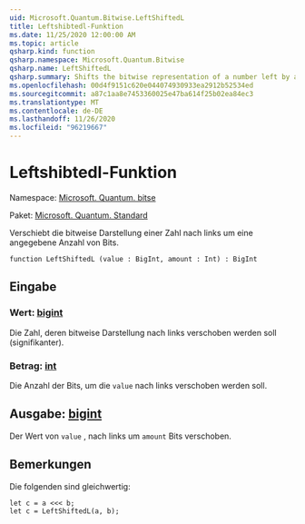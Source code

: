 ```yaml
---
uid: Microsoft.Quantum.Bitwise.LeftShiftedL
title: Leftshibtedl-Funktion
ms.date: 11/25/2020 12:00:00 AM
ms.topic: article
qsharp.kind: function
qsharp.namespace: Microsoft.Quantum.Bitwise
qsharp.name: LeftShiftedL
qsharp.summary: Shifts the bitwise representation of a number left by a given number of bits.
ms.openlocfilehash: 00d4f9151c620e044074930933ea2912b52534ed
ms.sourcegitcommit: a87c1aa8e7453360025e47ba614f25b02ea84ec3
ms.translationtype: MT
ms.contentlocale: de-DE
ms.lasthandoff: 11/26/2020
ms.locfileid: "96219667"
---
```

# <a name="leftshiftedl-function"></a>Leftshibtedl-Funktion

Namespace: [Microsoft. Quantum. bitse](xref:Microsoft.Quantum.Bitwise)

Paket: [Microsoft. Quantum. Standard](https://nuget.org/packages/Microsoft.Quantum.Standard)


Verschiebt die bitweise Darstellung einer Zahl nach links um eine angegebene Anzahl von Bits.

```qsharp
function LeftShiftedL (value : BigInt, amount : Int) : BigInt
```


## <a name="input"></a>Eingabe

### <a name="value--bigint"></a>Wert: [bigint](xref:microsoft.quantum.lang-ref.bigint)

Die Zahl, deren bitweise Darstellung nach links verschoben werden soll (signifikanter).


### <a name="amount--int"></a>Betrag: [int](xref:microsoft.quantum.lang-ref.int)

Die Anzahl der Bits, um die `value` nach links verschoben werden soll.



## <a name="output--bigint"></a>Ausgabe: [bigint](xref:microsoft.quantum.lang-ref.bigint)

Der Wert von `value` , nach links um `amount` Bits verschoben.

## <a name="remarks"></a>Bemerkungen

Die folgenden sind gleichwertig:

```Q#
let c = a <<< b;
let c = LeftShiftedL(a, b);
```